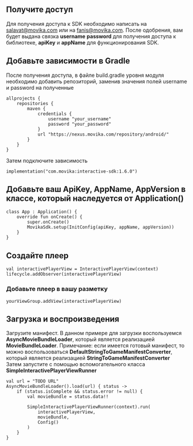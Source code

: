 ## Получите доступ
Для получения доступа к SDK необходимо написать на [salavat@movika.com](salavat@movika.com) или на
[fanis@movika.com](fanis@movika.com). После одобрения, вам будет выдана связка **username** **password** для получения
доступа к библиотеке, **apiKey** и **appName** для функционирования SDK.

## Добавьте зависимости в Gradle

После получения доступа, в файле build.gradle уровня модуля необходимо добавить репозиторий, заменив значения полей username и password
на полученные

```
allprojects {
    repositories {
        maven {
            credentials {
                username "your_username"
                password "your_password"
            }
            url "https://nexus.movika.com/repository/android/"
        }
    }
}
```

Затем подключите зависимость 

```
implementation("com.movika:interactive-sdk:1.6.0")
```
## Добавьте ваш ApiKey, AppName, AppVersion в классе, который наследуется от Application()

```
class App : Application() {
    override fun onCreate() {
        super.onCreate()
        MovikaSdk.setup(InitConfig(apiKey, appName, appVersion))
    }
}
```

## Создайте плеер
```
val interactivePlayerView = InteractivePlayerView(context)
lifecycle.addObserver(interactivePlayerView)
```
### Добавьте плеер в вашу разметку
```
yourViewGroup.addView(interactivePlayerView)
```

## Загрузка и воспроизведения

Загрузите манифест. В данном примере для загрузки воспользуемся **AsyncMovieBundleLoader**, который является
реализацией **MovieBundleLoader**. Примечание: если имеется готовый манифест, то можно воспользоваться
**DefaultStringToGameManifestConverter**, который является реализацией **StringToGameManifestConverter**   
Затем запустите с помощью вспомогательного класса **SimpleInteractivePlayerViewRunner**
```
val url = "TODO URL"
AsyncMovieBundleLoader().load(url) { status ->
    if (status.isComplete && status.error != null) {
        val movieBundle = status.data!!
        
        SimpleInteractivePlayerViewRunner(context).run(
            interactivePlayerView,
            movieBundle,
            Config()
        )
    }
}

```